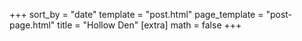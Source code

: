 +++
sort_by = "date"
template = "post.html"
page_template = "post-page.html"
title = "Hollow Den"
[extra]
math = false
+++
